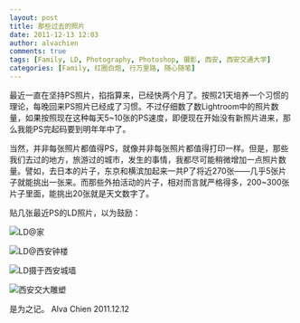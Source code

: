 ```yaml
---
layout: post
title: 那些过去的照片
date: 2011-12-13 12:03
author: alvachien
comments: true
tags: [Family, LD, Photography, Photoshop, 摄影, 西安, 西安交通大学]
categories: [Family, 红圈白炮, 行万里路, 随心随笔]
---
```

最近一直在坚持PS照片，掐指算来，已经快两个月了。按照21天培养一个习惯的理论，每晚回来PS照片已经成了习惯。不过仔细数了数Lightroom中的照片数量，如果按照现在这种每天5~10张的PS速度，即便现在开始没有新照片进来，那么我能PS完起码要到明年年中了。

当然，并非每张照片都值得PS，就像并非每张照片都值得打印一样。但是，那些我们去过的地方，旅游过的城市，发生的事情，我都尽可能稍微增加一点照片数量。譬如，去日本的片子，东京和横滨加起来一共P了将近270张——几乎5张片子就能挑出一张来。而那些外拍活动的片子，相对而言就严格得多，200~300张片子里面，能挑出20张就是天文数字了。

贴几张最近PS的LD照片，以为鼓励：

![LD@家](http://farm5.staticflickr.com/4092/5012366250_0ebb3630b2_b.jpg)

![LD@西安钟楼](http://farm8.staticflickr.com/7001/6499363019_11992bcf94_b.jpg)

![LD摄于西安城墙](http://farm8.staticflickr.com/7015/6410544739_257d4564ef_b.jpg)

![西安交大雕塑](http://farm8.staticflickr.com/7002/6436874627_237cec356c_b.jpg)


是为之记。
Alva Chien
2011.12.12
